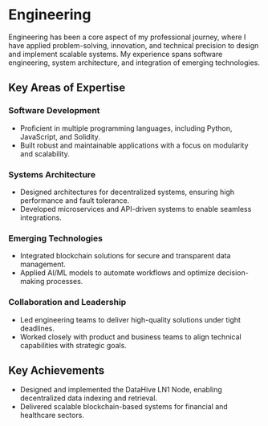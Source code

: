 # Engineering

Engineering has been a core aspect of my professional journey, where I have applied problem-solving, innovation, and technical precision to design and implement scalable systems. My experience spans software engineering, system architecture, and integration of emerging technologies.

## Key Areas of Expertise

### Software Development
- Proficient in multiple programming languages, including Python, JavaScript, and Solidity.  
- Built robust and maintainable applications with a focus on modularity and scalability.

### Systems Architecture
- Designed architectures for decentralized systems, ensuring high performance and fault tolerance.  
- Developed microservices and API-driven systems to enable seamless integrations.

### Emerging Technologies
- Integrated blockchain solutions for secure and transparent data management.  
- Applied AI/ML models to automate workflows and optimize decision-making processes.

### Collaboration and Leadership
- Led engineering teams to deliver high-quality solutions under tight deadlines.  
- Worked closely with product and business teams to align technical capabilities with strategic goals.

## Key Achievements
- Designed and implemented the DataHive LN1 Node, enabling decentralized data indexing and retrieval.  
- Delivered scalable blockchain-based systems for financial and healthcare sectors.

